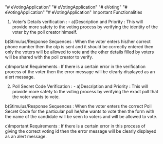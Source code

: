 "# eVotingApplication" 
"# eVotingApplication" 
"# eVoting" 
"# eVotingApplication" 
"# eVotingApplication" 
Important Functionalities

1)  Voter’s Details verification : -
a)Description and Priority : This will provide more safety to the voting process by verifying the identity of the voter by the poll creator himself.

b)Stimulus/Response Sequences : When the voter enters his/her correct phone number then the otp is sent and it should be correctly entered then only the voters will be allowed to vote and the other details filled by voters will be shared with the poll creator to verify.

c)Important Requirements : If there is a certain error in the verification process of the voter then the error message will be clearly displayed as an alert message.

2)  Poll Secret Code Verification : -
a)Description and Priority : This will provide more safety to the voting process by verifying the exact poll that the voter wants to vote.

b)Stimulus/Response Sequences : When the voter enters the correct Poll Secret Code for the particular poll he/she wants to vote then the form with the name of the candidate will be seen to voters and will be allowed to vote.

c)Important Requirements : If there is a certain error in this process of giving the correct voting id then the error message will be clearly displayed as an alert message.
